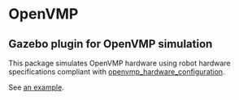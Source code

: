 # OpenVMP

## Gazebo plugin for OpenVMP simulation

This package simulates OpenVMP hardware using
robot hardware specifications compliant with
[openvmp_hardware_configuration](../openvmp_hardware_configuration/README.md).

See [an example](../openvmp_robot_don1/config/hardware.yaml).

